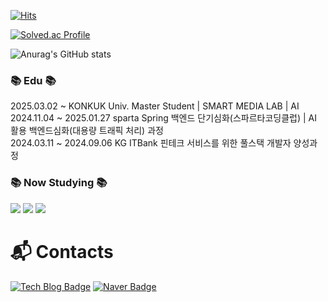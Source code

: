 [![Hits](https://hits.seeyoufarm.com/api/count/incr/badge.svg?url=https%3A%2F%2Fgithub.com%2FHxxseung&count_bg=%231A1C19&title_bg=%23555555&icon=&icon_color=%23E7E7E7&title=hits&edge_flat=false)](https://hits.seeyoufarm.com)

[![Solved.ac Profile](http://mazassumnida.wtf/api/v2/generate_badge?boj=joke99)](https://solved.ac/joke99/)

![Anurag's GitHub stats](https://github-readme-stats.vercel.app/api?username=Hxxseung&show_icons=true&theme=transparent)

<h3>📚 Edu 📚</h3>
2025.03.02 ~ KONKUK Univ. Master Student | SMART MEDIA LAB | AI <br>
2024.11.04 ~ 2025.01.27 sparta Spring 백엔드 단기심화(스파르타코딩클럽) | AI 활용 백엔드심화(대용량 트래픽 처리) 과정 <br>
2024.03.11 ~ 2024.09.06 KG ITBank 핀테크 서비스를 위한 풀스택 개발자 양성과정

<h3>📚 Now Studying 📚</h3>
<div>
<img src="https://img.shields.io/badge/java-007396?style=flat-square&logo=java&logoColor=white"/>
<img src="https://img.shields.io/badge/Spring-6DB33F?style=flat-square&logo=Spring&logoColor=white"/>
<img src="https://img.shields.io/badge/Python-3776AB?style=flat-square&logo=Python&logoColor=white"/>
</div>


# :mailbox_with_mail: Contacts
[![Tech Blog Badge](http://img.shields.io/badge/-Tech%20blog-black?style=flat-square&logo=github&link=https://dev-heesxxung.tistory.com/)](https://dev-heesxxung.tistory.com/)
[![Naver Badge](https://img.shields.io/badge/Naver-03C75A?style=flat-square&logo=Naver&logoColor=white&link=mailto:soaorsith2@naver.com)](mailto:soaorsith2@naver.com)

